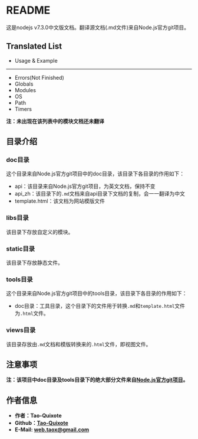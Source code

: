 # README

这是nodejs v7.3.0中文版文档。翻译源文档(.md文件)来自Node.js官方git项目。

## Translated List

* Usage & Example

****

* Errors(Not Finished)
* Globals
* Modules
* OS
* Path
* Timers

**注：未出现在该列表中的模块文档还未翻译**

## 目录介绍

### doc目录

这个目录来自Node.js官方git项目中的doc目录，该目录下各目录的作用如下：

* api：该目录来自Node.js官方git项目，为英文文档，保持不变
* api_zh：该目录下的```.md```文档来自api目录下文档的复制，会一一翻译为中文
* template.html：该文档为网站模版文件

### libs目录

该目录下存放自定义的模块。

### static目录

该目录下存放静态文件。

### tools目录

这个目录来自Node.js官方git项目中的tools目录，该目录下各目录的作用如下：

* doc目录：工具目录，这个目录下的文件用于转换```.md```和```template.html```文件为```.html```文件。

### views目录

该目录存放由```.md```文档和模版转换来的```.html```文件，即视图文件。

## 注意事项

**注：该项目中doc目录及tools目录下的绝大部分文件来自[Node.js官方git项目](https://github.com/nodejs/node)。**

## 作者信息

* **作者：Tao-Quixote**
* **Github：[Tao-Quixote](https://github.com/Tao-Quixote)**
* **E-Mail: web.taox@gmail.com**